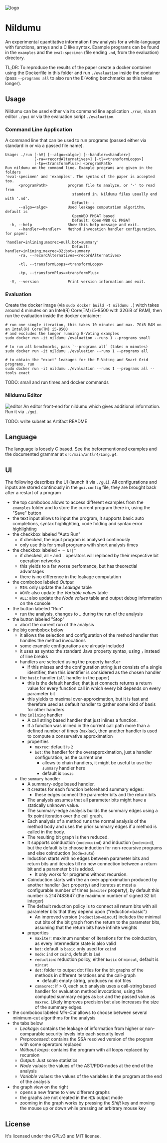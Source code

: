 ![logo](./img/logo.png)

Nildumu
=======

An experimental quantitative information flow analysis 
for a while-language with functions, arrays and a C like syntax. 
Example programs can be found in the `examples` and 
the `eval-specimen` (file ending `.nd`, from the evaluation) directory.

TL;DR: To reproduce the results of the paper create a docker container using the Dockerfile in this folder
and run `./evaluation` inside the container 
(pass `--programs all` to also run the E-Voting benchmarks as this takes longer). 

Usage
-----

Nildumu can be used either via its command line application `./run`, 
via an editor `./gui` or via the evaluation script `./evaluation`.

### Command Line Application
A command line that can be used to run programs 
(passed either via standard in or via a passed file name).
```
Usage: ./run [-hV] [--algo=<algo>] [--handler=<handler>]
             [-ra=<recordAlternatives>] [-tl=<transformLoops>]
             [-tp=<transformPlus>] <programPath>
Run nildumu on the command line. Example programs are given in the folders
'eval-specimen' and 'examples'. The syntax of the paper is accepted too.
      <programPath>         program file to analyze, or '-' to read from
                              standard in. Nildumu files usually end with '.nd'.
                              Default: -
      --algo=<algo>         Used leakage computation algorithm, default is
                              OpenWBO PMSAT based
                              Default: Open-WBO GL PMSAT
  -h, --help                Show this help message and exit.
      --handler=<handler>   Method invocation handler configuration, for paper:
                              'handler=inlining;maxrec=null;bot=summary'
                              Default: handler=inlining;maxrec=32;bot=summary
      -ra, --recordAlternatives=<recordAlternatives>

      -tl, --transformLoops=<transformLoops>

      -tp, --transformPlus=<transformPlus>

  -V, --version             Print version information and exit.
```

### Evaluation
Create the docker image (via `sudo docker build -t nildumu .`) witch
takes around 4 minutes on an Intel(R) Core(TM) i5-8500 with 32GiB of RAM),
then run the evaluation inside the docker container:
```
# run one single iteration, this takes 10 minutes and max. 7GiB RAM on an Intel(R) Core(TM) i5-8500
# and excludes the longer running E-Voting examples
sudo docker run -it nildumu /evaluation --runs 1 --programs small

# to run all benchmarks, pass `--programs all` (takes n minutes)
sudo docker run -it nildumu ./evaluation --runs 1 --programs all

# to obtain the "exact" leakages for the E-Voting and Smart Grid programs, run
sudo docker run -it nildumu ./evaluation --runs 1 --programs all --tools exact
```

TODO: small and run times and docker commands

### Nildumu Editor
![editor](./img/gui.png)
An editor front-end for nildumu which gives additional information.
Run it via `./gui`.


TODO: write subset as Artifact README

Language
--------
The language is loosely C based. See the beforementioned examples and the documented grammar at `src/main/antlr4/Lang.g4`.

UI
---
The following describes the UI (launch it via `./gui`).
All configurations and inputs are stored continously in the
`gui.config` file, they are brought back after a restart of a program

- the top combobox allows to access different examples from the
  `examples` folder and to store the current program there in,
  using the "Save" button
- the text input allows to input the program, it supports basic
  auto completions, syntax highlighting, code folding and syntax error
  highlighting
- the checkbox labeled "Auto Run"
    - if checked, the input program is analysed continously
    - only use this for small programs with short analysis times
- the checkbox labeled `+ → &!|^`
    - if checked, all `+` and `-` operators will replaced by their
      respective bit operation networks
    - this yields to a far worse perfomance, but has theorectial
      advantages
    - there is no difference in the leakage computation
- the combobox labeled *Output*
    - `MIN`: only update the *Leakage* table
    - `WONR`: also update the *Variable values* table
    - `ALL`: also update the *Node values* table and output debug
      information on the console
- the button labeled "Run"
    - run the analysis, changes to `…` during the run of the analysis
- the button labeled "Stop"
    - abort the current run of the analysis
- the big combobox below
   - it allows the selection and configuration of the method handler that handles
     the method invocations
   - some example configurations are already included
   - it uses as syntax the standard Java property syntax, using `;`
     instead of line breaks
   - handlers are selected using the property `handler`
        - if this misses and the configuration string just consists of
          a single identifier, then this identifier is considered as
          the chosen handler
   - the `basic` handler (`all` handler in the paper)
        - this is the default handler, that just connects returns
          a return value for every function call in which every bit
          depends on every parameter bit
        - this yields to maximal over-approximation, but it is fast
          and therefore used as default handler to gather some kind of
          basis for other handlers
   - the `inlining` handler
        - A call string based handler that just inlines a function.
        - If a function was inlined in the current call path more
          than a defined number of times (`maxRec`), then another
          handler is used to compute a conservative approximation
        - properties
            - `maxrec`: default is `2`
            - `bot`: the handler for the overapproximation, just
              a handler configuration, as the current one
                - allows to chain handlers, it might be useful to use
                  the `summary` handler here
                - default is `basic`
   - the `summary` handler
        - A summary-edge based handler.
        - It creates for each function beforehand summary edges:
            - these edges connect the parameter bits and the return bits
        - The analysis assumes that all parameter bits might have a
          statically unknown value.
        - The summary-edge analysis builds the summary edges using a
          fix point iteration over the call graph.
        - Each analysis of a method runs the normal analysis of the
          method body and uses the prior summary edges if a method is
          called in the body.
        - The resulting bit graph is then reduced.
        - It supports coinduction (`mode=coind`)
          and induction (`mode=ind`), but the default is to choose
          induction for non-recursive programs and else coinduction
          (`mode=auto`)
        - Induction starts with no edges between parameter bits and
          return bits and iterates till no new connection between a
          return bit and a parameter bit is added.
            - It only works for programs without recursion.
        - Coinduction starts with the an over approximation produced by
          another handler (`bot` property) and iterates at most a
          configurable number of times (`maxiter` property), by default
          this number is 2147483647 (the maximum number of signed 32 bit
          integer)
        - The default reduction policy is to connect all return bits
          with all parameter bits that they depend upon
          ("reduction=basic")
            - An improved version (`reduction=mincut`) includes the
              minimal cut bits of the bit graph from the return to the
              parameter bits, assuming that the return bits have
              infinite weights
        - properties
            - `maxiter`: maximum number of iterations for the
              coinduction, as every intermediate state is also valid
            - `bot`: default is `basic` only used for `coind`
            - `mode`: `ind` or `coind`, default is `ind`
            - `reduction`: reduction policy, either `basic` or `mincut`,
              default is `mincut`
            - `dot`: folder to output dot files for the bit graphs of
              the methods in different iterations and the call-graph
                - default: empty string, produces no dot files
            - `csmaxrec`: if > 0, each sub analysis uses a call-string
              based handler for evaluation method invocations, using
              the computed summary edges as `bot` and the passed value
              as `maxrec`. Likely improves precision but also increases
              the size of the summary edges.
- the combobox labeled *Min-Cut* allows to choose between several
  minimum-cut algorithms for the analysis
- the tabs below
    - *Leakage*: contains the leakage of information from higher or
      non-comparable security levels into each security level
    - *Preprocessed*: contains the SSA resolved version of the program
      with some operators replaced
    - *Without loops*: contains the program with all loops replaced by recursion
    - *Output*: Just some statistics
    - *Node values*: the values of the AST/PDG-nodes at the end of the
      analysis
    - *Variable values*: the values of the variables in the program
      at the end of the analysis
- the graph view on the right
    - opens a new frame to view different graphs
    - the graphs are not created in the `MIN` output mode
    - zooming in the graph works by pressing the *Shift* key and
      moving the mouse up or down while pressing an arbitrary mouse key

License
-------
It's licensed under the GPLv3 and MIT license.
